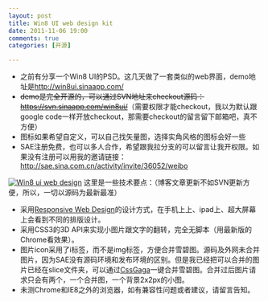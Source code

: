 ```yaml
---
layout: post
title: Win8 UI web design kit
date: 2011-11-06 19:00
comments: true
categories: [开源]

---
```

<ul>
	<li>之前有分享一个Win8 UI的PSD。这几天做了一套类似的web界面，demo地址是<a href="http://win8ui.sinaapp.com/">http://win8ui.sinaapp.com/</a></li>
	<li><del>demo是完全开源的，可以通过SVN地址来checkout源码：<a href="https://svn.sinaapp.com/win8ui/">https://svn.sinaapp.com/win8ui/</a></del>（需要权限才能checkout，我以为默认跟google code一样开放checkout，那需要checkout的留言留下邮箱吧，真不方便）</li>
	<li>图标如果希望自定义，可以自己找矢量图，选择实角风格的图标会好一些</li>
	<li>SAE注册免费，也可以多人合作，希望跟我拉分支的可以留言让我开权限。如果没有注册可以用我的邀请链接：<span style="text-decoration: underline;"><a href="http://sae.sina.com.cn/activity/invite/36052/weibo">http://sae.sina.com.cn/activity/invite/36052/weibo</a></span></li></ul><a href="http://win8ui.sinaapp.com/"><img class="aligncenter size-full wp-image-1018" title="Win8 ui web design" src="http://yuguo.us/files/2011/11/QQ拼音截图未命名.png" alt="Win8 ui web design"   /></a>
这里是一些技术要点：（博客文章更新不如SVN更新方便，所以，一切以源码为最新最准）
<ul>
	<li>采用<a href="http://www.qianduan.net/responsive-web-design.html">Responsive Web Design</a>的设计方式，在手机上上、ipad上、超大屏幕上会看到不同的排版设计。</li>
	<li>采用CSS3的3D API来实现小图片跟文字的翻转，完全无脚本（用最新版的Chrome看效果）。</li>
	<li>图片icon采用了i标签，而不是img标签，方便合并雪碧图。源码及外网未合并图片，因为SAE没有源码环境和发布环境的区别。但是我已经把可以合并的图片已经在slice文件夹，可以通过<a href="http://www.99css.com/archives/542">CssGaga</a>一键合并雪碧图。合并过后图片请求只会有两个，一个合并图，一个背景2x2px的小图。</li>
	<li>未测Chrome和IE8之外的浏览器，如有兼容性问题或者建议，请留言告知。</li></ul>
